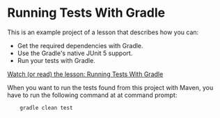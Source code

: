 # Running Tests With Gradle

This is an example project of a lesson that describes how you can:

* Get the required dependencies with Gradle.
* Use the Gradle's native JUnit 5 support.
* Run your tests with Gradle.

[Watch (or read) the lesson: Running Tests With Gradle](https://www.cleantestautomation.com/lessons/running-tests-with-gradle/)

When you want to run the tests found from this project with Maven, you have to run the
following command at at command prompt:

        gradle clean test
